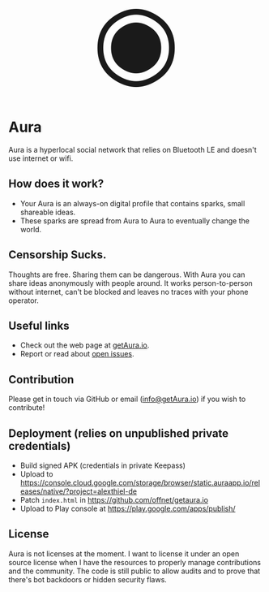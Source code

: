 <center style="font-size: 200px">◉</center>

# Aura

Aura is a hyperlocal social network that relies on Bluetooth LE and doesn't use internet or wifi.

## How does it work?
* Your Aura is an always-on digital profile that contains sparks, small shareable ideas.
* These sparks are spread from Aura to Aura to eventually change the world.

## Censorship Sucks.
Thoughts are free. Sharing them can be dangerous. 
With Aura you can share ideas anonymously with people around. 
It works person-to-person without internet, can't be blocked and leaves no traces with your phone operator.

## Useful links
* Check out the web page at [getAura.io](https://www.getAura.io).
* Report or read about [open issues](https://github.com/reasn/auraandroid/issues).

## Contribution
Please get in touch via GitHub or email (info@getAura.io) if you wish to contribute! 

## Deployment (relies on unpublished private credentials)
* Build signed APK (credentials in private Keepass)
* Upload to https://console.cloud.google.com/storage/browser/static.auraapp.io/releases/native/?project=alexthiel-de
* Patch `index.html` in https://github.com/offnet/getaura.io
* Upload to Play console at https://play.google.com/apps/publish/

## License
Aura is not licenses at the moment. I want to license it under an open source license when I have the resources to properly manage contributions and the community.
The code is still public to allow audits and to prove that there's bot backdoors or hidden security flaws. 

